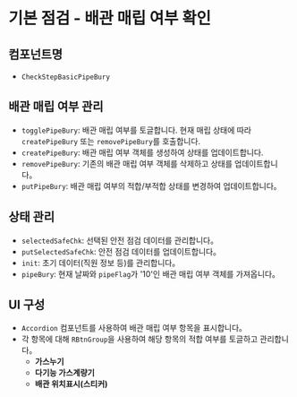 # 기본 점검 - 배관 매립 여부 확인

## 컴포넌트명

- `CheckStepBasicPipeBury`

## 배관 매립 여부 관리

- `togglePipeBury`: 배관 매립 여부를 토글합니다. 현재 매립 상태에 따라 `createPipeBury` 또는 `removePipeBury`를 호출합니다.
- `createPipeBury`: 배관 매립 여부 객체를 생성하여 상태를 업데이트합니다.
- `removePipeBury`: 기존의 배관 매립 여부 객체를 삭제하고 상태를 업데이트합니다。
- `putPipeBury`: 배관 매립 여부의 적합/부적합 상태를 변경하여 업데이트합니다。

## 상태 관리

- `selectedSafeChk`: 선택된 안전 점검 데이터를 관리합니다。
- `putSelectedSafeChk`: 안전 점검 데이터를 업데이트합니다。
- `init`: 초기 데이터(직원 정보 등)를 관리합니다。
- `pipeBury`: 현재 날짜와 `pipeFlag`가 '10'인 배관 매립 여부 객체를 가져옵니다。

## UI 구성

- `Accordion` 컴포넌트를 사용하여 배관 매립 여부 항목을 표시합니다。
- 각 항목에 대해 `RBtnGroup`을 사용하여 해당 항목의 적합 여부를 토글하고 관리합니다。
  - **가스누기**
  - **다기능 가스계량기**
  - **배관 위치표시(스티커)**
